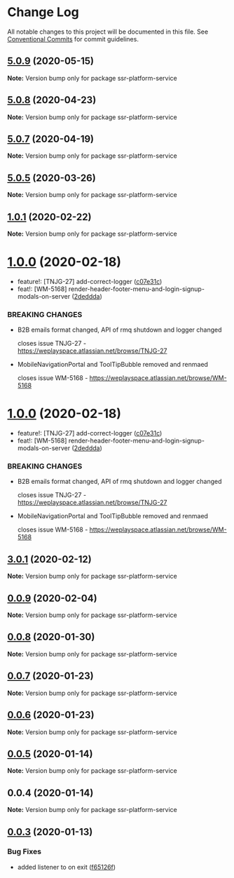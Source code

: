 # Change Log

All notable changes to this project will be documented in this file.
See [Conventional Commits](https://conventionalcommits.org) for commit guidelines.

## [5.0.9](https://bitbucket.org/weplaymedia/frontend/compare/ssr-platform-service@5.0.8...ssr-platform-service@5.0.9) (2020-05-15)

**Note:** Version bump only for package ssr-platform-service






## [5.0.8](https://bitbucket.org/weplaymedia/frontend/compare/ssr-platform-service@5.0.7...ssr-platform-service@5.0.8) (2020-04-23)

**Note:** Version bump only for package ssr-platform-service






## [5.0.7](https://bitbucket.org/weplaymedia/frontend/compare/ssr-platform-service@5.0.6...ssr-platform-service@5.0.7) (2020-04-19)

**Note:** Version bump only for package ssr-platform-service





## [5.0.5](https://bitbucket.org/weplaymedia/frontend/compare/ssr-platform-service@5.0.4...ssr-platform-service@5.0.5) (2020-03-26)

**Note:** Version bump only for package ssr-platform-service





## [1.0.1](https://bitbucket.org/weplaymedia/frontend/compare/ssr-platform-service@1.0.0...ssr-platform-service@1.0.1) (2020-02-22)

**Note:** Version bump only for package ssr-platform-service






# [1.0.0](https://bitbucket.org/weplaymedia/frontend/compare/ssr-platform-service@0.0.9...ssr-platform-service@1.0.0) (2020-02-18)


*   feature!: [TNJG-27] add-correct-logger ([c07e31c](https://bitbucket.org/weplaymedia/frontend/commits/c07e31ca2fc381541b6899f9d6c41204c1ac9028))
*   feat!: [WM-5168] render-header-footer-menu-and-login-signup-modals-on-server ([2deddda](https://bitbucket.org/weplaymedia/frontend/commits/2deddda085d4df5e1c4c927d93b2bf4d1eadce84))


### BREAKING CHANGES

* B2B emails format changed, API of rmq shutdown and logger changed

  closes issue TNJG-27 - https://weplayspace.atlassian.net/browse/TNJG-27
* MobileNavigationPortal and ToolTipBubble removed and renmaed

  closes issue WM-5168 - https://weplayspace.atlassian.net/browse/WM-5168





# [1.0.0](https://bitbucket.org/weplaymedia/frontend/compare/ssr-platform-service@3.0.2...ssr-platform-service@1.0.0) (2020-02-18)


*   feature!: [TNJG-27] add-correct-logger ([c07e31c](https://bitbucket.org/weplaymedia/frontend/commits/c07e31ca2fc381541b6899f9d6c41204c1ac9028))
*   feat!: [WM-5168] render-header-footer-menu-and-login-signup-modals-on-server ([2deddda](https://bitbucket.org/weplaymedia/frontend/commits/2deddda085d4df5e1c4c927d93b2bf4d1eadce84))


### BREAKING CHANGES

* B2B emails format changed, API of rmq shutdown and logger changed

  closes issue TNJG-27 - https://weplayspace.atlassian.net/browse/TNJG-27
* MobileNavigationPortal and ToolTipBubble removed and renmaed

  closes issue WM-5168 - https://weplayspace.atlassian.net/browse/WM-5168





## [3.0.1](https://bitbucket.org/weplaymedia/frontend/compare/ssr-platform-service@0.0.9...ssr-platform-service@3.0.1) (2020-02-12)

**Note:** Version bump only for package ssr-platform-service






## [0.0.9](https://bitbucket.org/weplaymedia/frontend/compare/ssr-platform-service@0.0.8...ssr-platform-service@0.0.9) (2020-02-04)

**Note:** Version bump only for package ssr-platform-service






## [0.0.8](https://bitbucket.org/weplaymedia/frontend/compare/ssr-platform-service@0.0.7...ssr-platform-service@0.0.8) (2020-01-30)

**Note:** Version bump only for package ssr-platform-service





## [0.0.7](https://bitbucket.org/weplaymedia/frontend/compare/ssr-platform-service@0.0.6...ssr-platform-service@0.0.7) (2020-01-23)

**Note:** Version bump only for package ssr-platform-service





## [0.0.6](https://bitbucket.org/weplaymedia/frontend/compare/ssr-platform-service@0.0.5...ssr-platform-service@0.0.6) (2020-01-23)

**Note:** Version bump only for package ssr-platform-service





## [0.0.5](https://bitbucket.org/weplaymedia/frontend/compare/ssr-platform-service@0.0.4...ssr-platform-service@0.0.5) (2020-01-14)

**Note:** Version bump only for package ssr-platform-service





<a name="0.0.4"></a>
## 0.0.4 (2020-01-14)

**Note:** Version bump only for package ssr-platform-service





<a name="0.0.3"></a>
## [0.0.3](https://bitbucket.org/projects/weplaymedia/repos/frontend/compare/diff?targetBranch=refs%2Ftags%2Fssr-platform-service@0.0.3&sourceBranch=refs%2Ftags%2Fssr-platform-service@0.0.3) (2020-01-13)


### Bug Fixes

* added listener to on exit ([f65126f](https://bitbucket.org/projects/weplaymedia/repos/frontend/commits/f65126f))
